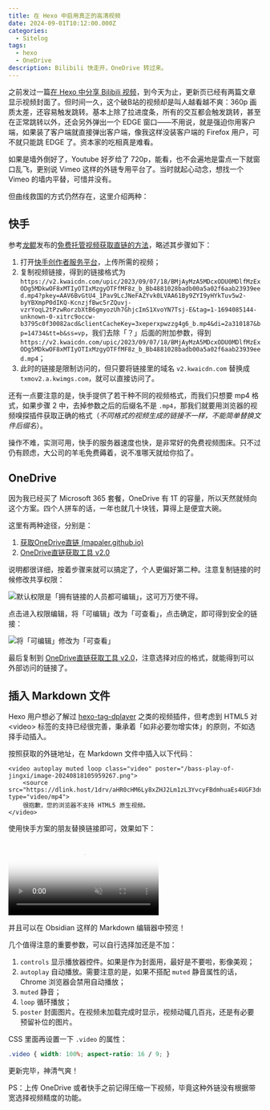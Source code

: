 ```yaml
---
title: 在 Hexo 中启用真正的高清视频
date: 2024-09-01T10:12:00.000Z
categories:
  - Sitelog
tags:
  - hexo
  - OneDrive
description: Bilibili 快走开，OneDrive 转过来。
---
```

之前发过一篇[在 Hexo 中分享 Bilibili 视频](/playground/web/share-bilibili-video-in-hexo/)，到今天为止，更新页已经有两篇文章显示视频封面了。但时间一久，这个破B站的视频却是叫人越看越不爽：360p 画质太差，还容易触发跳转。基本上除了拉进度条，所有的交互都会触发跳转，甚至在正常跳转以外，还会另外弹出一个 EDGE 窗口——不用说，就是强迫你用客户端，如果装了客户端就直接弹出客户端，像我这样没装客户端的 Firefox 用户，可不就只能跳 EDGE 了。资本家的吃相真是难看。

如果是墙外倒好了，Youtube 好歹给了 720p，能看，也不会遍地是雷点一下就窗口乱飞，更别说 Vimeo 这样的外链专用平台了。当时就起心动念，想找一个 Vimeo 的墙内平替，可惜并没有。

但曲线救国的方式仍然存在，这里介绍两种：

## 快手

参考[龙鲲](https://lklog.cn/)发布的[免费托管视频获取直链的方法](https://lklog.cn/course/1063.html)，略述其步骤如下：

1. 打开[快手创作者服务平台](https://cp.kuaishou.com/)，上传所需的视频；
2. 复制视频链接，得到的链接格式为 `https://v2.kwaicdn.com/upic/2023/09/07/18/BMjAyMzA5MDcxODU0MDlfMzExODg5MDkwOF8xMTIyOTIxMzgyOTFfMF8z_b_Bb4881028badb00a5a02f6aab23939eed.mp4?pkey=AAV6BvGtU4_1Pav9LcJNeFAZYvk0LVAA61By9ZYI9yHYkTuv5w2-byYBXmpP0dIKQ-KcnzjfBwc5rZQuvj-vzrYoqL2tPzwRorzbXtB6gmyozUh7GhjcImS1XvoYN7Tsj-E&tag=1-1694085144-unknown-0-xitrc9occw-b3795c0f30082acd&clientCacheKey=3xeperxpwzzg4g6_b.mp4&di=2a310187&bp=14734&tt=b&ss=vp`，我们去除「？」后面的附加参数，得到 `https://v2.kwaicdn.com/upic/2023/09/07/18/BMjAyMzA5MDcxODU0MDlfMzExODg5MDkwOF8xMTIyOTIxMzgyOTFfMF8z_b_Bb4881028badb00a5a02f6aab23939eed.mp4`；
3. 此时的链接是限制访问的，但只要将链接里的域名 `v2.kwaicdn.com` 替换成 `txmov2.a.kwimgs.com`，就可以直接访问了。

还有一点要注意的是，快手提供了若干种不同的视频格式，而我们只想要 mp4 格式，如果步骤 2 中，去掉参数之后的后缀名不是 `.mp4`，那我们就要用浏览器的视频嗅探插件获取正确的格式（*不同格式的视频生成的链接不一样，不能简单替换文件后缀名*）。

操作不难，实测可用，快手的服务器速度也快，是非常好的免费视频图床。只不过仍有顾虑，大公司的羊毛免费薅着，说不准哪天就给你掐了。

## OneDrive

因为我已经买了 Microsoft 365 套餐，OneDrive 有 1T 的容量，所以天然就倾向这个方案。四个人拼车的话，一年也就几十块钱，算得上是便宜大碗。

这里有两种途径，分别是：

1. [获取OneDrive直链 (mapaler.github.io)](https://mapaler.github.io/GetOneDriveDirectLink/)
2. [OneDrive直链获取工具 v2.0](https://onedrive.gimhoy.com/)

说明都很详细，按着步骤来就可以搞定了，个人更偏好第二种。注意复制链接的时候修改共享权限：

![默认权限是「拥有链接的人员都可编辑」，这可万万使不得。](https://media.kaerozhi.com/2025/06/3bcdc2b3cacf623e7df1c9182e423282.png)

点击进入权限编辑，将「可编辑」改为「可查看」，点击确定，即可得到安全的链接：

![将「可编辑」修改为「可查看」](https://media.kaerozhi.com/2025/06/f3d7468079782cfcb58f01a531324d44.png)

最后复制到 [OneDrive直链获取工具 v2.0](https://onedrive.gimhoy.com/)，注意选择对应的格式，就能得到可以外部访问的链接了。

## 插入 Markdown 文件

Hexo 用户想必了解过 [hexo-tag-dplayer](https://github.com/MoePlayer/hexo-tag-dplayer) 之类的视频插件，但考虑到 HTML5 对 \<video\> 标签的支持已经很完善，秉承着「如非必要勿增实体」的原则，不如选择手动插入。

按照获取的外链地址，在 Markdown 文件中插入以下代码：

```
<video autoplay muted loop class="video" poster="/bass-play-of-jingxi/image-20240818105959267.png">
    <source src="https://dlink.host/1drv/aHR0cHM6Ly8xZHJ2Lm1zL3YvcyFBdmhuaEs4UGF3dnNucjlGbHZiNk9mTU5adkg2UXc_ZT1RWFp6OVQ.mp4" type="video/mp4">
    很抱歉，您的浏览器不支持 HTML5 原生视频。
</video>
```

使用快手方案的朋友替换链接即可，效果如下：

<video controls autoplay muted loop class="video" poster="/bass-play-of-jingxi/image-20240818105959267.png">
    <source src="https://dlink.host/1drv/aHR0cHM6Ly8xZHJ2Lm1zL3YvcyFBdmhuaEs4UGF3dnNucjlGbHZiNk9mTU5adkg2UXc_ZT1RWFp6OVQ.mp4" type="video/mp4">
    很抱歉，您的浏览器不支持 HTML5 原生视频。
</video>

并且可以在 Obsidian 这样的 Markdown 编辑器中预览！

几个值得注意的重要参数，可以自行选择加还是不加：

1. `controls` 显示播放器控件。如果是作为封面用，最好是不要啦，影像美观；
2. `autoplay` 自动播放。需要注意的是，如果不搭配 `muted` 静音属性的话，Chrome 浏览器会禁用自动播放；
3. `muted` 静音；
4. `loop` 循环播放；
5. `poster` 封面图片。在视频未加载完成时显示，视频动辄几百兆，还是有必要预留补位的图片。

CSS 里面再设置一下 `.video` 的属性：

```css
.video { width: 100%; aspect-ratio: 16 / 9; }
```

更新完毕，神清气爽！

PS：上传 OneDrive 或者快手之前记得压缩一下视频，毕竟这种外链没有根据带宽选择视频精度的功能。
